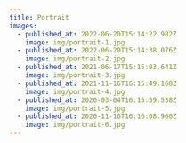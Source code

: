 ```yaml
---
title: Portrait
images:
  - published_at: 2022-06-20T15:14:22.982Z
    image: img/portrait-1.jpg
  - published_at: 2022-06-20T15:14:38.076Z
    image: img/portrait-2.jpg
  - published_at: 2021-06-17T15:15:03.641Z
    image: img/portrait-3.jpg
  - published_at: 2021-11-16T16:15:49.168Z
    image: img/portrait-4.jpg
  - published_at: 2020-03-04T16:15:59.538Z
    image: img/portrait-5.jpg
  - published_at: 2020-11-10T16:16:08.960Z
    image: img/portrait-6.jpg
---
```


